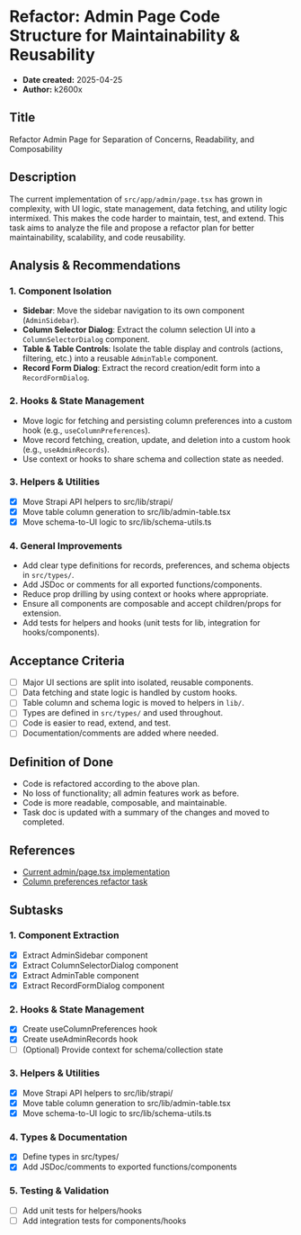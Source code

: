 # Refactor: Admin Page Code Structure for Maintainability & Reusability

- **Date created:** 2025-04-25
- **Author:** k2600x

## Title
Refactor Admin Page for Separation of Concerns, Readability, and Composability

## Description
The current implementation of `src/app/admin/page.tsx` has grown in complexity, with UI logic, state management, data fetching, and utility logic intermixed. This makes the code harder to maintain, test, and extend. This task aims to analyze the file and propose a refactor plan for better maintainability, scalability, and code reusability.

## Analysis & Recommendations

### 1. **Component Isolation**
- **Sidebar**: Move the sidebar navigation to its own component (`AdminSidebar`).
- **Column Selector Dialog**: Extract the column selection UI into a `ColumnSelectorDialog` component.
- **Table & Table Controls**: Isolate the table display and controls (actions, filtering, etc.) into a reusable `AdminTable` component.
- **Record Form Dialog**: Extract the record creation/edit form into a `RecordFormDialog`.

### 2. **Hooks & State Management**
- Move logic for fetching and persisting column preferences into a custom hook (e.g., `useColumnPreferences`).
- Move record fetching, creation, update, and deletion into a custom hook (e.g., `useAdminRecords`).
- Use context or hooks to share schema and collection state as needed.

### 3. **Helpers & Utilities**
- [x] Move Strapi API helpers to src/lib/strapi/
- [x] Move table column generation to src/lib/admin-table.tsx
- [x] Move schema-to-UI logic to src/lib/schema-utils.ts

<!-- All helpers/utilities have been modularized and moved to src/lib. Imports in admin/page.tsx updated. TypeScript checks pass. -->

### 4. **General Improvements**
- Add clear type definitions for records, preferences, and schema objects in `src/types/`.
- Add JSDoc or comments for all exported functions/components.
- Reduce prop drilling by using context or hooks where appropriate.
- Ensure all components are composable and accept children/props for extension.
- Add tests for helpers and hooks (unit tests for lib, integration for hooks/components).

## Acceptance Criteria
- [ ] Major UI sections are split into isolated, reusable components.
- [ ] Data fetching and state logic is handled by custom hooks.
- [ ] Table column and schema logic is moved to helpers in `lib/`.
- [ ] Types are defined in `src/types/` and used throughout.
- [ ] Code is easier to read, extend, and test.
- [ ] Documentation/comments are added where needed.

## Definition of Done
- Code is refactored according to the above plan.
- No loss of functionality; all admin features work as before.
- Code is more readable, composable, and maintainable.
- Task doc is updated with a summary of the changes and moved to completed.

## References
- [Current admin/page.tsx implementation](../src/app/admin/page.tsx)
- [Column preferences refactor task](completed/feature-column-preferences.md)

## Subtasks

### 1. Component Extraction
- [x] Extract AdminSidebar component
- [x] Extract ColumnSelectorDialog component
- [x] Extract AdminTable component
- [x] Extract RecordFormDialog component
<!-- All major UI sections extracted and working, TypeScript checks pass. -->

### 2. Hooks & State Management
- [x] Create useColumnPreferences hook
- [x] Create useAdminRecords hook
- [ ] (Optional) Provide context for schema/collection state

<!-- useColumnPreferences and useAdminRecords hooks implemented and integrated; admin/page.tsx refactored to use them. All logic for column preferences and record CRUD is now modular and reusable. -->

### 3. Helpers & Utilities
- [x] Move Strapi API helpers to src/lib/strapi/
- [x] Move table column generation to src/lib/admin-table.tsx
- [x] Move schema-to-UI logic to src/lib/schema-utils.ts

<!-- All helpers/utilities have been modularized and moved to src/lib. Imports in admin/page.tsx updated. TypeScript checks pass. -->

### 4. Types & Documentation
- [x] Define types in src/types/
- [x] Add JSDoc/comments to exported functions/components

<!-- All relevant types for admin and Strapi have been centralized in src/types/. Helpers and utilities now use these types. TypeScript checks pass. All exported helpers and types now have JSDoc/comments. -->

### 5. Testing & Validation
- [ ] Add unit tests for helpers/hooks
- [ ] Add integration tests for components/hooks
